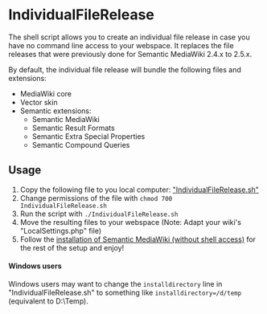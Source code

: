 # IndividualFileRelease

The shell script allows you to create an individual file release in case you
have no command line access to your webspace. It replaces the file releases
that were previously done for Semantic MediaWiki 2.4.x to 2.5.x.

By default, the individual file release will bundle the following files and extensions:
- MediaWiki core
- Vector skin
- Semantic extensions:
  - Semantic MediaWiki
  - Semantic Result Formats
  - Semantic Extra Special Properties
  - Semantic Compound Queries

## Usage

1. Copy the following file to you local computer: ["IndividualFileRelease.sh"](https://raw.githubusercontent.com/SemanticMediaWiki/IndividualFileRelease/master/IndividualFileRelease.sh)
1. Change permissions of the file with `chmod 700 IndividualFileRelease.sh`
1. Run the script with `./IndividualFileRelease.sh`
1. Move the resulting files to your webspace (Note: Adapt your wiki's "LocalSettings.php" file)
1. Follow the [installation of Semantic MediaWiki (without shell access)](https://www.semantic-mediawiki.org/wiki/Help:Installation_without_shell_access) for the rest of the setup and enjoy!

#### Windows users

Windows users may want to change the `installdirectory` line in "IndividualFileRelease.sh" to something like `installdirectory=/d/temp` (equivalent to D:\Temp).

